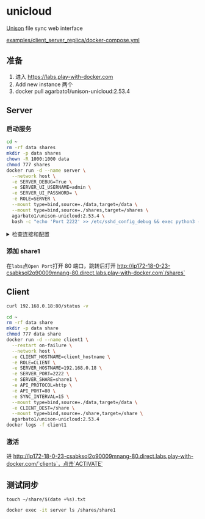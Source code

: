 # unicloud
[Unison](https://github.com/bcpierce00/unison/wiki/Software-for-use-with-Unison#web-interfaces) file sync web interface

[examples/client_server_replica/docker-compose.yml](https://github.com/agarbato/unicloud/blob/8e767790ada4d5c8c04dce0e06ebb3fa4a3a82a8/examples/client_server_replica/docker-compose.yml)

## 准备
1. 进入 https://labs.play-with-docker.com
2. Add new instance 两个
3. docker pull agarbato1/unison-unicloud:2.53.4

## Server

### 启动服务
```bash
cd ~
rm -rf data shares
mkdir -p data shares
chown -R 1000:1000 data
chmod 777 shares
docker run -d --name server \
  --network host \
  -e SERVER_DEBUG=True \
  -e SERVER_UI_USERNAME=admin \
  -e SERVER_UI_PASSWORD= \
  -e ROLE=SERVER \
  --mount type=bind,source=./data,target=/data \
  --mount type=bind,source=./shares,target=/shares \
  agarbato1/unison-unicloud:2.53.4 \
  bash -c "echo 'Port 2222' >> /etc/sshd_config_debug && exec python3 -u start.py"
```


<details>
<summary>检查连接和配置</summary>

#### 检查是否能ping通client
```bash
CLIENT_IP="192.168.0.17"
docker exec -it server ping -c 1 $CLIENT_IP
```
#### 检查sshd配置
```bash
docker exec -it server cat /etc/sshd_config_debug
```
#### 查看sshd日志
```bash
cat ~/data/log/sshd.log
```
</details>


### 添加 share1
在`labs`点`Open Port`打开 80 端口，跳转后打开 http://ip172-18-0-23-csabksol2o90009mnang-80.direct.labs.play-with-docker.com`/shares`


## Client
```bash
curl 192.168.0.18:80/status -v

cd ~
rm -rf data share
mkdir -p data share
chmod 777 data share
docker run -d --name client1 \
  --restart on-failure \
  --network host \
  -e CLIENT_HOSTNAME=client_hostname \
  -e ROLE=CLIENT \
  -e SERVER_HOSTNAME=192.168.0.18 \
  -e SERVER_PORT=2222 \
  -e SERVER_SHARE=share1 \
  -e API_PROTOCOL=http \
  -e API_PORT=80 \
  -e SYNC_INTERVAL=15 \
  --mount type=bind,source=./data,target=/data \
  -e CLIENT_DEST=/share \
  --mount type=bind,source=./share,target=/share \
  agarbato1/unison-unicloud:2.53.4
docker logs -f client1
```

### 激活

进 http://ip172-18-0-23-csabksol2o90009mnang-80.direct.labs.play-with-docker.com/`clients`，点击`ACTIVATE`


## 测试同步
```
touch ~/share/$(date +%s).txt
```

```bash
docker exec -it server ls /shares/share1
```